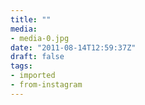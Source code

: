 ```yaml
---
title: ""
media:
- media-0.jpg
date: "2011-08-14T12:59:37Z"
draft: false
tags:
- imported
- from-instagram
---
```


